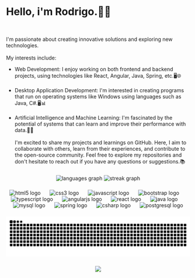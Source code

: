 
<br clear="both">
<h1 align="left">Hello, i'm Rodrigo.👋👋</h1>
<br clear="both">
<p align="left">I'm passionate about creating innovative solutions and exploring new technologies. <br><br>My interests include:<br> 

 - Web Development: I enjoy working on both frontend and backend projects, using technologies like React, Angular, Java, Spring, etc.🖥️🌐<br><br> 
 - Desktop Application Development: I'm interested in creating programs that run on operating systems like Windows using languages such as Java, C#.🖥️📊<br><br>
 - Artificial Intelligence and Machine Learning: I'm fascinated by the potential of systems that can learn and improve their performance with data.🧠🤖<br><br>
I'm excited to share my projects and learnings on GitHub. Here, I aim to collaborate with others, learn from their experiences, and contribute to the open-source community. Feel free to explore my repositories and don't hesitate to reach out if you have any questions or suggestions.📚
</p>

###

<div align="center">
  <img src="https://github-readme-stats.vercel.app/api/top-langs?username=rodgpinto&locale=en&hide_title=false&layout=compact&card_width=320&langs_count=10&theme=dark&hide_border=false" height="150" alt="languages graph"  />
  <img src="https://streak-stats.demolab.com?user=rodgpinto&locale=en&mode=daily&theme=dark&hide_border=false&border_radius=5&date_format=n/j%5B/Y%5D" height="150" alt="streak graph"  />
</div>

###

<div align="center">
  <img src="https://cdn.jsdelivr.net/gh/devicons/devicon/icons/html5/html5-original.svg" height="45" alt="html5 logo"  />
  <img width="17" />
  <img src="https://cdn.jsdelivr.net/gh/devicons/devicon/icons/css3/css3-original.svg" height="45" alt="css3 logo"  />
  <img width="17" />
  <img src="https://cdn.jsdelivr.net/gh/devicons/devicon/icons/javascript/javascript-original.svg" height="45" alt="javascript logo"  />
  <img width="17" />
  <img src="https://cdn.jsdelivr.net/gh/devicons/devicon/icons/bootstrap/bootstrap-original.svg" height="45" alt="bootstrap logo"  />
  <img width="17" />
  <img src="https://cdn.jsdelivr.net/gh/devicons/devicon/icons/typescript/typescript-original.svg" height="45" alt="typescript logo"  />
  <img width="17" />
  <img src="https://cdn.jsdelivr.net/gh/devicons/devicon/icons/angularjs/angularjs-plain.svg" height="45" alt="angularjs logo"  />
  <img width="17" />
  <img src="https://cdn.jsdelivr.net/gh/devicons/devicon/icons/react/react-original.svg" height="45" alt="react logo"  />
  <img width="17" />
  <img src="https://cdn.jsdelivr.net/gh/devicons/devicon/icons/java/java-original.svg" height="45" alt="java logo"  />
  <img width="17" />
  <img src="https://cdn.jsdelivr.net/gh/devicons/devicon/icons/mysql/mysql-original.svg" height="45" alt="mysql logo"  />
  <img width="17" />
  <img src="https://cdn.jsdelivr.net/gh/devicons/devicon/icons/spring/spring-original.svg" height="45" alt="spring logo"  />
  <img width="17" />
  <img src="https://cdn.jsdelivr.net/gh/devicons/devicon/icons/csharp/csharp-original.svg" height="45" alt="csharp logo"  />
  <img width="17" />
  <img src="https://cdn.jsdelivr.net/gh/devicons/devicon/icons/postgresql/postgresql-original.svg" height="45" alt="postgresql logo"  />
</div>

###

<img src="https://raw.githubusercontent.com/rodgpinto/rodgpinto/output/snake.svg?dummy=$(date +%s)" alt="Snake animation"/>


###

<div align="center">
  <img src="https://profile-counter.glitch.me/rodgpinto/count.svg?"  />
</div>

###
